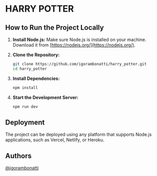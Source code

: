 # HARRY POTTER


## How to Run the Project Locally

1. **Install Node.js:** Make sure Node.js is installed on your machine. Download it from [https://nodejs.org/](https://nodejs.org/).

2. **Clone the Repository:**
   ```bash
   git clone https://github.com/igorambonatti/harry_potter.git
   cd harry_potter
   ```

3. **Install Dependencies:**
   ```bash
   npm install
   ```

4. **Start the Development Server:**
   ```bash
   npm run dev
   ```

## Deployment

The project can be deployed using any platform that supports Node.js applications, such as Vercel, Netlify, or Heroku.

## Authors

[@igorambonatti](https://www.linkedin.com/in/igorambonatti/)